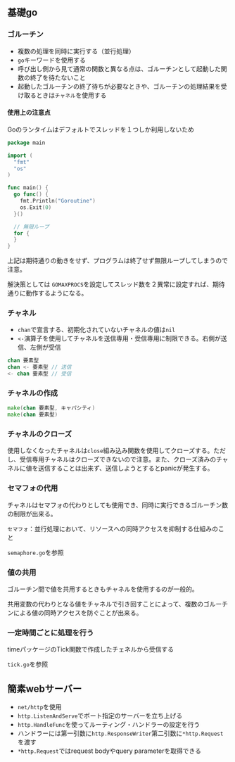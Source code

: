 ## 基礎go
### ゴルーチン
- 複数の処理を同時に実行する（並行処理）
- `go`キーワードを使用する
- 呼び出し側から見て通常の関数と異なる点は、ゴルーチンとして起動した関数の終了を待たないこと
- 起動したゴルーチンの終了待ちが必要なときや、ゴルーチンの処理結果を受け取るときは`チャネル`を使用する
#### 使用上の注意点
Goのランタイムはデフォルトでスレッドを１つしか利用しないため

```go
package main

import (
  "fmt"
  "os"
)

func main() {
  go func() {
    fmt.Println("Goroutine")
    os.Exit(0)
  }()

  // 無限ループ
  for {
  }
}
```
上記は期待通りの動きをせず、プログラムは終了せず無限ループしてしまうので注意。

解決策としては `GOMAXPROCS`を設定してスレッド数を２異常に設定すれば、期待通りに動作するようになる。

### チャネル
- `chan`で宣言する、初期化されていないチャネルの値は`nil`
- `<-`演算子を使用してチャネルを送信専用・受信専用に制限できる。右側が送信、左側が受信

```go
chan 要素型
chan <- 要素型 // 送信
<- chan 要素型 // 受信
```

### チャネルの作成

```go
make(chan 要素型, キャパシティ)
make(chan 要素型)
```

### チャネルのクローズ
使用しなくなったチャネルは`close`組み込み関数を使用してクローズする。ただし、受信専用チャネルはクローズできないので注意。また、クローズ済みのチャネルに値を送信することは出来ず、送信しようとするとpanicが発生する。

### セマフォの代用
チャネルはセマフォの代わりとしても使用でき、同時に実行できるゴルーチン数の制限が出来る。

`セマフォ`：並行処理において、リソースへの同時アクセスを抑制する仕組みのこと

`semaphore.go`を参照

### 値の共用
ゴルーチン間で値を共用するときもチャネルを使用するのが一般的。

共用変数の代わりとなる値をチャネルで引き回すことによって、複数のゴルーチンによる値の同時アクセスを防ぐことが出来る。

### 一定時間ごとに処理を行う
timeパッケージのTick関数で作成したチェネルから受信する

`tick.go`を参照

## 簡素webサーバー
- `net/http`を使用
- `http.ListenAndServe`でポート指定のサーバーを立ち上げる
- `http.HandleFunc`を使ってルーティング・ハンドラーの設定を行う
- ハンドラーには第一引数に`http.ResponseWriter`第二引数に`*http.Request`を渡す
- `*http.Request`ではrequest bodyやquery parameterを取得できる
